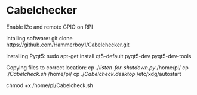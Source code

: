 # Cabelchecker

Enable I2c and remote GPIO on RPI

intalling software:
git clone https://github.com/Hammerboy1/Cabelchecker.git

installing Pyqt5:
sudo apt-get install qt5-default pyqt5-dev pyqt5-dev-tools

Copying files to correct location:
cp ./*listen-for-shutdown.py* /home/pi/
cp ./*Cabelcheck.sh* /home/pi/ 
cp ./*Cabelcheck.desktop*  /etc/xdg/autostart

chmod +x /home/pi/Cabelcheck.sh
